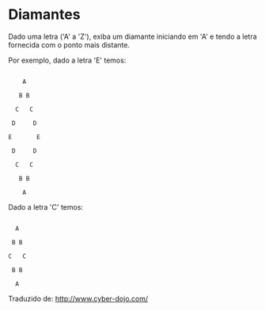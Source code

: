 # Diamantes

Dado uma letra ('A' a 'Z'), exiba um diamante iniciando em 'A' e tendo a letra fornecida com o ponto mais distante.

Por exemplo, dado a letra 'E' temos:

```

    A   

   B B

  C   C

 D     D

E       E 

 D     D 

  C   C

   B B

    A

```

Dado a letra 'C' temos:

```

  A

 B B

C   C

 B B

  A  

```

Traduzido de: http://www.cyber-dojo.com/